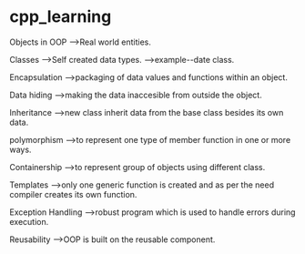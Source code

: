 # cpp_learning
Objects in OOP
  -->Real world entities.

Classes
  -->Self created data types.
  -->example--date class.

Encapsulation
  -->packaging of data values and functions within an object.

Data hiding
  -->making the data inaccesible from outside the object.

Inheritance
  -->new class inherit data from the base class besides its own data.
   
polymorphism
 -->to represent one type of member function in one or more ways.

Containership
  -->to represent group of objects using different class.

Templates
  -->only one generic function is created and as per the need compiler creates its own function.

Exception Handling
  -->robust program which is used to handle errors during execution.

Reusability
  -->OOP is built on the reusable component.